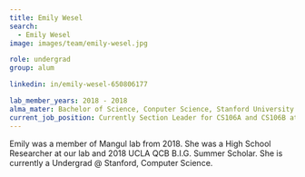 ```yaml
---
title: Emily Wesel
search:
  - Emily Wesel
image: images/team/emily-wesel.jpg

role: undergrad
group: alum

linkedin: in/emily-wesel-650806177

lab_member_years: 2018 - 2018
alma_mater: Bachelor of Science, Conputer Science, Stanford University
current_job_position: Currently Section Leader for CS106A and CS106B at Stanford University
---
```


Emily was a member of Mangul lab from 2018. She was a High School Researcher at our lab and 2018 UCLA QCB B.I.G. Summer Scholar. She is currently a Undergrad @ Stanford, Computer Science.
